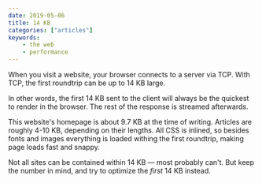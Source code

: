 ```yaml
---
date: 2019-05-06
title: 14 KB
categories: ["articles"]
keywords:
    - the web
    - performance
---
```


When you visit a website, your browser connects to a server via TCP. With TCP, the first roundtrip can be up to 14 KB large.

In other words, the first 14 KB sent to the client will always be the quickest to render in the browser. The rest of the response is streamed afterwards.

This website's homepage is about 9.7 KB at the time of writing. Articles are roughly 4-10 KB, depending on their lengths. All CSS is inlined, so besides fonts and images everything is loaded withing the first roundtrip, making page loads fast and snappy.

Not all sites can be contained within 14 KB — most probably can't. But keep the number in mind, and try to optimize the _first_ 14 KB instead.
